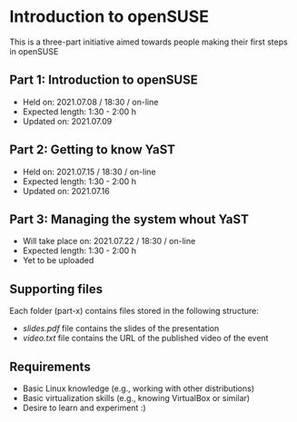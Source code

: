 # Introduction to openSUSE

This is a three-part initiative aimed towards people making their first steps in openSUSE

## Part 1: Introduction to openSUSE 
* Held on: 2021.07.08 / 18:30 / on-line
* Expected length: 1:30 - 2:00 h
* Updated on: 2021.07.09

## Part 2: Getting to know YaST 
* Held on: 2021.07.15 / 18:30 / on-line
* Expected length: 1:30 - 2:00 h
* Updated on: 2021.07.16

## Part 3: Managing the system whout YaST
* Will take place on: 2021.07.22 / 18:30 / on-line
* Expected length: 1:30 - 2:00 h
* Yet to be uploaded

## Supporting files
Each folder (part-x) contains files stored in the following structure:
* *slides.pdf* file contains the slides of the presentation
* *video.txt* file contains the URL of the published video of the event

## Requirements
* Basic Linux knowledge (e.g., working with other distributions)
* Basic virtualization skills (e.g., knowing VirtualBox or similar)
* Desire to learn and experiment :)
